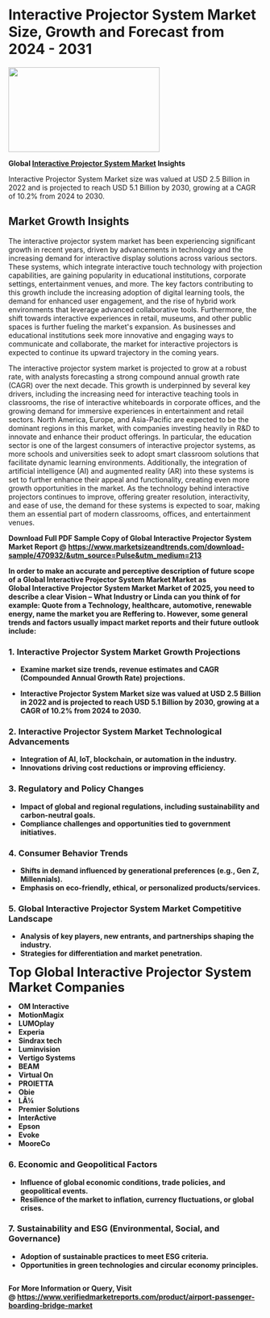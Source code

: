 <H1>Interactive Projector System Market Size, Growth and Forecast from 2024 - 2031</H1><img class="aligncenter size-medium wp-image-584254" src="https://thirdeyenews.in/wp-content/uploads/2024/09/Global-Market-Research-300x168.jpeg" alt="" width="300" height="168" /><p><strong>Global&nbsp;<a href="https://www.marketsizeandtrends.com/download-sample/470932/&amp;utm_source=Pulse&amp;utm_medium=213">Interactive Projector System Market</a> Insights</strong></p><p>Interactive Projector System Market size was valued at USD 2.5 Billion in 2022 and is projected to reach USD 5.1 Billion by 2030, growing at a CAGR of 10.2% from 2024 to 2030.</p><p><h2>Market Growth Insights</h2> <p>The interactive projector system market has been experiencing significant growth in recent years, driven by advancements in technology and the increasing demand for interactive display solutions across various sectors. These systems, which integrate interactive touch technology with projection capabilities, are gaining popularity in educational institutions, corporate settings, entertainment venues, and more. The key factors contributing to this growth include the increasing adoption of digital learning tools, the demand for enhanced user engagement, and the rise of hybrid work environments that leverage advanced collaborative tools. Furthermore, the shift towards interactive experiences in retail, museums, and other public spaces is further fueling the market's expansion. As businesses and educational institutions seek more innovative and engaging ways to communicate and collaborate, the market for interactive projectors is expected to continue its upward trajectory in the coming years.</p> <p><strong></strong></p> <p>The interactive projector system market is projected to grow at a robust rate, with analysts forecasting a strong compound annual growth rate (CAGR) over the next decade. This growth is underpinned by several key drivers, including the increasing need for interactive teaching tools in classrooms, the rise of interactive whiteboards in corporate offices, and the growing demand for immersive experiences in entertainment and retail sectors. North America, Europe, and Asia-Pacific are expected to be the dominant regions in this market, with companies investing heavily in R&D to innovate and enhance their product offerings. In particular, the education sector is one of the largest consumers of interactive projector systems, as more schools and universities seek to adopt smart classroom solutions that facilitate dynamic learning environments. Additionally, the integration of artificial intelligence (AI) and augmented reality (AR) into these systems is set to further enhance their appeal and functionality, creating even more growth opportunities in the market. As the technology behind interactive projectors continues to improve, offering greater resolution, interactivity, and ease of use, the demand for these systems is expected to soar, making them an essential part of modern classrooms, offices, and entertainment venues.</p> <p><strong></p><p><span class=""><strong>Download Full PDF Sample Copy of Global Interactive Projector System Market Report</strong> @ <a href="https://www.marketsizeandtrends.com/download-sample/470932/&amp;utm_source=Pulse&amp;utm_medium=213" target="_blank">https://www.marketsizeandtrends.com/download-sample/470932/&amp;utm_source=Pulse&amp;utm_medium=213</a></span></p><p>In order to make an accurate and perceptive description of future scope of a Global&nbsp;Interactive Projector System Market Market as Global&nbsp;Interactive Projector System Market Market of 2025, you need to describe a clear Vision &ndash; What Industry or Linda can you think of for example: Quote from a Technology, healthcare, automotive, renewable energy, name the market you are Reffering to. However, some general trends and factors usually impact market reports and their future outlook include:</p><h3>1.&nbsp;<strong>Interactive Projector System Market Growth Projections</strong></h3><ul><li>Examine market size trends, revenue estimates and CAGR (Compounded Annual Growth Rate) projections.</li><li><p>Interactive Projector System Market size was valued at USD 2.5 Billion in 2022 and is projected to reach USD 5.1 Billion by 2030, growing at a CAGR of 10.2% from 2024 to 2030.</p></li></ul><h3>2.&nbsp;<strong>Interactive Projector System Market Technological Advancements</strong></h3><ul><li>Integration of AI, IoT, blockchain, or automation in the industry.</li><li>Innovations driving cost reductions or improving efficiency.</li></ul><h3>3.&nbsp;<strong>Regulatory and Policy Changes</strong></h3><ul><li>Impact of global and regional regulations, including sustainability and carbon-neutral goals.</li><li>Compliance challenges and opportunities tied to government initiatives.</li></ul><h3>4.&nbsp;<strong>Consumer Behavior Trends</strong></h3><ul><li>Shifts in demand influenced by generational preferences (e.g., Gen Z, Millennials).</li><li>Emphasis on eco-friendly, ethical, or personalized products/services.</li></ul><h3>5.&nbsp;<strong>Global Interactive Projector System Market Competitive Landscape</strong></h3><ul><li>Analysis of key players, new entrants, and partnerships shaping the industry.</li><li>Strategies for differentiation and market penetration.</li></ul><p data-pm-slice="1 1 []"><span style="color: inherit; font-family: inherit; font-size: 25px;">Top Global Interactive Projector System Market Companies</span></p><div class="" data-test-id=""><p><li>OM Interactive</li><li> MotionMagix</li><li> LUMOplay</li><li> Experia</li><li> Sindrax tech</li><li> Luminvision</li><li> Vertigo Systems</li><li> BEAM</li><li> Virtual On</li><li> PROIETTA</li><li> Obie</li><li> LÃ¼</li><li> Premier Solutions</li><li> InterActive</li><li> Epson</li><li> Evoke</li><li> MooreCo</li></p></div><h3>6.&nbsp;<strong>Economic and Geopolitical Factors</strong></h3><ul><li>Influence of global economic conditions, trade policies, and geopolitical events.</li><li>Resilience of the market to inflation, currency fluctuations, or global crises.</li></ul><h3>7.&nbsp;<strong>Sustainability and ESG (Environmental, Social, and Governance)</strong></h3><ul><li>Adoption of sustainable practices to meet ESG criteria.</li><li>Opportunities in green technologies and circular economy principles.</li></ul><h2><strong style="font-size: 14px;">For More Information or Query, Visit @&nbsp;</strong><a style="background-color: #ffffff; font-size: 14px;" href="https://www.marketsizeandtrends.com/report/interactive-projector-system-market/" target="_blank">https://www.verifiedmarketreports.com/product/airport-passenger-boarding-bridge-market</a></h2>
